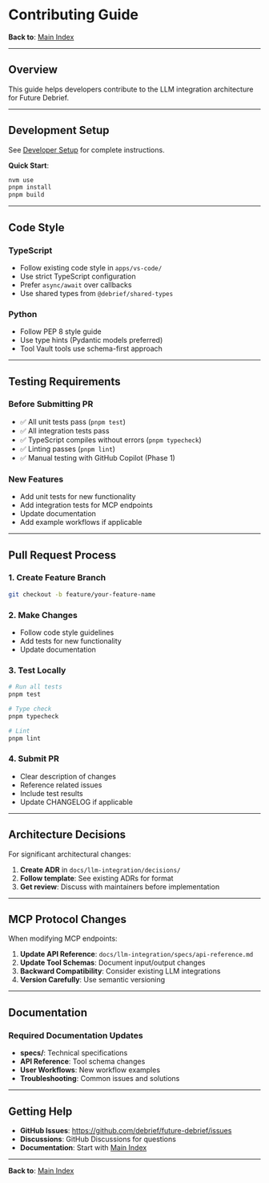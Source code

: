 # Contributing Guide

**Back to**: [Main Index](../README.md)

---

## Overview

This guide helps developers contribute to the LLM integration architecture for Future Debrief.

---

## Development Setup

See [Developer Setup](developer-setup.md) for complete instructions.

**Quick Start**:
```bash
nvm use
pnpm install
pnpm build
```

---

## Code Style

### TypeScript

- Follow existing code style in `apps/vs-code/`
- Use strict TypeScript configuration
- Prefer `async/await` over callbacks
- Use shared types from `@debrief/shared-types`

### Python

- Follow PEP 8 style guide
- Use type hints (Pydantic models preferred)
- Tool Vault tools use schema-first approach

---

## Testing Requirements

### Before Submitting PR

- ✅ All unit tests pass (`pnpm test`)
- ✅ All integration tests pass
- ✅ TypeScript compiles without errors (`pnpm typecheck`)
- ✅ Linting passes (`pnpm lint`)
- ✅ Manual testing with GitHub Copilot (Phase 1)

### New Features

- Add unit tests for new functionality
- Add integration tests for MCP endpoints
- Update documentation
- Add example workflows if applicable

---

## Pull Request Process

### 1. Create Feature Branch

```bash
git checkout -b feature/your-feature-name
```

### 2. Make Changes

- Follow code style guidelines
- Add tests for new functionality
- Update documentation

### 3. Test Locally

```bash
# Run all tests
pnpm test

# Type check
pnpm typecheck

# Lint
pnpm lint
```

### 4. Submit PR

- Clear description of changes
- Reference related issues
- Include test results
- Update CHANGELOG if applicable

---

## Architecture Decisions

For significant architectural changes:

1. **Create ADR** in `docs/llm-integration/decisions/`
2. **Follow template**: See existing ADRs for format
3. **Get review**: Discuss with maintainers before implementation

---

## MCP Protocol Changes

When modifying MCP endpoints:

1. **Update API Reference**: `docs/llm-integration/specs/api-reference.md`
2. **Update Tool Schemas**: Document input/output changes
3. **Backward Compatibility**: Consider existing LLM integrations
4. **Version Carefully**: Use semantic versioning

---

## Documentation

### Required Documentation Updates

- **specs/**: Technical specifications
- **API Reference**: Tool schema changes
- **User Workflows**: New workflow examples
- **Troubleshooting**: Common issues and solutions

---

## Getting Help

- **GitHub Issues**: https://github.com/debrief/future-debrief/issues
- **Discussions**: GitHub Discussions for questions
- **Documentation**: Start with [Main Index](../README.md)

---

**Back to**: [Main Index](../README.md)

